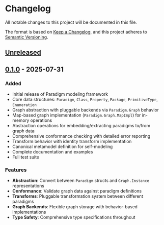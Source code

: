 # Changelog

All notable changes to this project will be documented in this file.

The format is based on [Keep a Changelog](https://keepachangelog.com/en/1.0.0/),
and this project adheres to [Semantic Versioning](https://semver.org/spec/v2.0.0.html).

## [Unreleased]

## [0.1.0] - 2025-07-31

### Added
- Initial release of Paradigm modeling framework
- Core data structures: `Paradigm`, `Class`, `Property`, `Package`, `PrimitiveType`, `Enumeration`
- Graph abstraction with pluggable backends via `Paradigm.Graph` behavior
- Map-based graph implementation (`Paradigm.Graph.MapImpl`) for in-memory operations
- Abstraction operations for embedding/extracting paradigms to/from graph data
- Comprehensive conformance checking with detailed error reporting
- Transform behavior with identity transform implementation
- Canonical metamodel definition for self-modeling
- Complete documentation and examples
- Full test suite

### Features
- **Abstraction**: Convert between `Paradigm` structs and `Graph.Instance` representations
- **Conformance**: Validate graph data against paradigm definitions
- **Transforms**: Pluggable transformation system between different paradigms
- **Graph Backends**: Flexible graph storage with behavior-based implementations
- **Type Safety**: Comprehensive type specifications throughout

[Unreleased]: https://github.com/your-org/paradigm/compare/v0.1.0...HEAD
[0.1.0]: https://github.com/your-org/paradigm/releases/tag/v0.1.0
